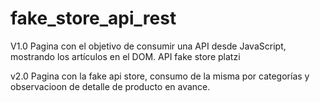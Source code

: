 # fake_store_api_rest

V1.0 Pagina con el objetivo de consumir una API desde JavaScript, mostrando los artículos en el DOM.
API fake store platzi


v2.0 Pagina con la fake api store, consumo de la misma por categorías y observacioon de detalle de producto en avance.